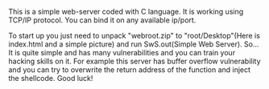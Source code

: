 This is a simple web-server coded with C language. It is working using TCP/IP protocol.
You can bind it on any available ip/port. 

To start up you just need to unpack "webroot.zip" to "root/Desktop"(Here is index.html and a simple picture) and run SwS.out(Simple Web Server).
So... It is quite simple and has many vulnerabilities and you can train your hacking skills on it. For example this server has buffer overflow vulnerability and you can try to overwrite the return address of the function and inject the shellcode. Good luck!
